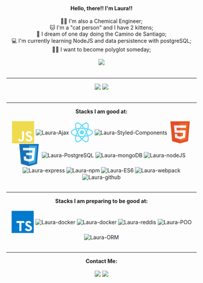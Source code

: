 <div align="center"><b>Hello, there!! I'm Laura!! </b></div>
<br />
<div align="center" >
    <span>
            👩‍🔬 I'm also a Chemical Engineer;<br /> 
            🐱 I'm a "cat person" and I have 2 kittens;<br />        
            🎯 I dream of one day doing the Camino de Santiago;<br />            
            💻 I'm currently learning NodeJS and data persistence with postgreSQL;<br />         
            💁‍♀️ I want to become polyglot someday; <br />       
    </span> 
    <br />
    <img  src="https://user-images.githubusercontent.com/92411912/176787964-febb9755-358f-444d-be0e-27fddd9ca993.gif"/>
</div>
<br />

----
<div align="center">
    <img width="405em" src="https://github-readme-stats.vercel.app/api?username=snowslaura&show_icons=true&theme=dracula&include_all_commits=true&count_private=true"/>
    <img width="400em" src="https://github-readme-stats.vercel.app/api/top-langs/?username=snowslaura&layout=compact&langs_count=7&theme=dracula"/>
</div>
<br />

---
<div align="center"><b>Stacks I am good at:</b></div>
<div style="display: inline_block" align="center"><br>
    <img align="center" alt="Laura-Js" height="60" src="https://raw.githubusercontent.com/devicons/devicon/master/icons/javascript/javascript-plain.svg">
    <img align="center" alt="Laura-Ajax" height="50" src="https://upload.wikimedia.org/wikipedia/commons/thumb/a/a1/AJAX_logo_by_gengns.svg/1280px-AJAX_logo_by_gengns.svg.png">
    <img align="center" alt="Laura-React" height="60" src="https://raw.githubusercontent.com/devicons/devicon/master/icons/react/react-original.svg">
    <img align="center" alt="Laura-Styled-Components" height="60" src="https://styled-components.com/atom.png">   
    <img align="center" alt="Laura-HTML" height="60" src="https://raw.githubusercontent.com/devicons/devicon/master/icons/html5/html5-original.svg">
    <img align="center" alt="Laura-CSS" height="60" src="https://raw.githubusercontent.com/devicons/devicon/master/icons/css3/css3-original.svg">
    <img  align="center" alt="Laura-PostgreSQL" height="60" src="https://cdn.jsdelivr.net/gh/devicons/devicon/icons/postgresql/postgresql-plain-wordmark.svg" />
    <img  align="center" alt="Laura-mongoDB" height="60" src="https://cdn.jsdelivr.net/gh/devicons/devicon/icons/mongodb/mongodb-plain-wordmark.svg" />
    <img  align="center" alt="Laura-nodeJS" height="60" src="https://cdn.jsdelivr.net/gh/devicons/devicon/icons/nodejs/nodejs-plain-wordmark.svg" />
    <img  align="center" alt="Laura-express" style="color:FFF" height="60" src="https://cdn.jsdelivr.net/gh/devicons/devicon/icons/express/express-original-wordmark.svg" />
    <img  align="center" alt="Laura-npm" height="60" src="https://cdn.jsdelivr.net/gh/devicons/devicon/icons/npm/npm-original-wordmark.svg" />
    <img align="center" alt="Laura-ES6"  height="60" src="https://live.staticflickr.com/7306/16407404782_8b9c57eab3_w.jpg">
    <img align="center" alt="Laura-webpack"  height="60"src="https://cdn.jsdelivr.net/gh/devicons/devicon/icons/webpack/webpack-original.svg">
    <img align="center" alt="Laura-github"  height="60" src="https://cdn.jsdelivr.net/gh/devicons/devicon/icons/git/git-plain-wordmark.svg">
</div>
<br />

----
<div align="center"><b>Stacks I am preparing to be good at:</b></div>
<div style="display: inline_block" align="center" ><br>
    <img align="center" alt="Laura-Ts" height="60" src="https://raw.githubusercontent.com/devicons/devicon/master/icons/typescript/typescript-plain.svg">
    <img align="center" alt="Laura-docker" height="60" src="https://cdn.jsdelivr.net/gh/devicons/devicon/icons/docker/docker-original.svg">
    <img align="center" alt="Laura-docker" height="60" src="https://cdn.jsdelivr.net/gh/devicons/devicon/icons/amazonwebservices/amazonwebservices-plain-wordmark.svg">
    <img align="center" alt="Laura-reddis"  height="60" src="https://cdn.jsdelivr.net/gh/devicons/devicon/icons/redis/redis-plain-wordmark.svg">
    <img align="center" alt="Laura-POO"  height="60" src="https://miro.medium.com/max/300/0*goJuBKoyL-zZX4RB.png">
    <img align="center" alt="Laura-ORM"  height="60" src="https://warunipalangoda.files.wordpress.com/2019/04/orm.png">
</div> 
<br />

---
<div align="center" ><b>Contact Me:</b></div>
<br />
<div align="center">    
    <a href = "mailto:lauracmneves@gmail.com"><img  height="40" src="https://img.shields.io/badge/-Gmail-%23333?style=for-the-badge&logo=gmail&logoColor=white" target="_blank"></a>
    <a href="https://www.linkedin.com/in/lauracmneves/" target="_blank"><img  height="40" src="https://img.shields.io/badge/-LinkedIn-%230077B5?style=for-the-badge&logo=linkedin&logoColor=white" target="_blank"></a> 
</div>
